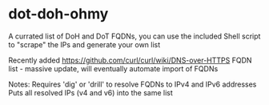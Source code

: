 # dot-doh-ohmy
A currated list of DoH and DoT FQDNs, you can use the included Shell script to "scrape" the IPs and generate your own list

Recently added https://github.com/curl/curl/wiki/DNS-over-HTTPS FQDN list - massive update, will eventually automate import of FQDNs

Notes:
Requires 'dig' or 'drill' to resolve FQDNs to IPv4 and IPv6 addresses
Puts all resolved IPs (v4 and v6) into the same list
